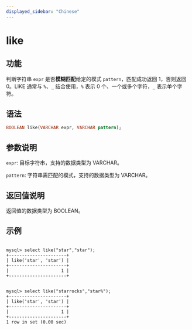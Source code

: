 ```yaml
---
displayed_sidebar: "Chinese"
---
```


# like

## 功能

判断字符串 `expr` 是否**模糊匹配**给定的模式 `pattern`，匹配成功返回 1，否则返回 0。LIKE 通常与 `%`、`_` 结合使用，`%` 表示 0 个、一个或多个字符，`_` 表示单个字符。

## 语法

```Haskell
BOOLEAN like(VARCHAR expr, VARCHAR pattern);
```

## 参数说明

`expr`: 目标字符串，支持的数据类型为 VARCHAR。

`pattern`: 字符串需匹配的模式，支持的数据类型为 VARCHAR。

## 返回值说明

返回值的数据类型为 BOOLEAN。

## 示例

```Plain Text

mysql> select like("star","star");
+----------------------+
| like('star', 'star') |
+----------------------+
|                    1 |
+----------------------+


mysql> select like("starrocks","star%");
+----------------------+
| like('star', 'star') |
+----------------------+
|                    1 |
+----------------------+
1 row in set (0.00 sec)
```
